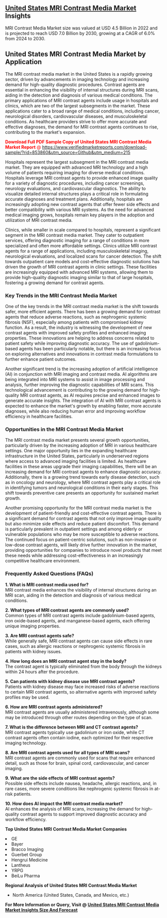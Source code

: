 <h2><a href="https://www.verifiedmarketreports.com/download-sample/?rid=853860&amp;utm_source=Github&amp;utm_medium=215" target="_blank">United States MRI Contrast Media Market</a> Insights</h2><p>MRI Contrast Media Market size was valued at USD 4.5 Billion in 2022 and is projected to reach USD 7.0 Billion by 2030, growing at a CAGR of 6.0% from 2024 to 2030.</p><p><h2>United States MRI Contrast Media Market by Application</h2><p>The MRI contrast media market in the United States is a rapidly growing sector, driven by advancements in imaging technology and increasing demand for high-quality diagnostic procedures. Contrast agents are essential in enhancing the visibility of internal structures during MRI scans, aiding in the detection and diagnosis of various medical conditions. The primary applications of MRI contrast agents include usage in hospitals and clinics, which are two of the largest subsegments in the market. These applications cater to a broad range of medical conditions, including cancer, neurological disorders, cardiovascular diseases, and musculoskeletal conditions. As healthcare providers strive to offer more accurate and effective diagnoses, the demand for MRI contrast agents continues to rise, contributing to the market's expansion. <p><span class=""><span style="color: #ff0000;"><strong>Download Full PDF Sample Copy of United States MRI Contrast Media Market Report</strong> @ </span><a href="https://www.verifiedmarketreports.com/download-sample/?rid=853860&amp;utm_source=Github&amp;utm_medium=215" target="_blank">https://www.verifiedmarketreports.com/download-sample/?rid=853860&amp;utm_source=Github&amp;utm_medium=215</a></span></p>Hospitals represent the largest subsegment in the MRI contrast media market. They are equipped with advanced MRI technology and a high volume of patients requiring imaging for diverse medical conditions. Hospitals leverage MRI contrast agents to provide enhanced image quality for a variety of diagnostic procedures, including cancer screenings, neurology evaluations, and cardiovascular diagnostics. The ability to visualize detailed internal structures plays a critical role in formulating accurate diagnoses and treatment plans. Additionally, hospitals are increasingly adopting new contrast agents that offer fewer side effects and better compatibility with various MRI systems. As the need for advanced medical imaging grows, hospitals remain key players in the adoption and utilization of MRI contrast media.<p>Clinics, while smaller in scale compared to hospitals, represent a significant segment in the MRI contrast media market. They cater to outpatient services, offering diagnostic imaging for a range of conditions in more specialized and often more affordable settings. Clinics utilize MRI contrast agents for a range of applications, including musculoskeletal imaging, neurological evaluations, and localized scans for cancer detection. The shift towards outpatient care models and cost-effective diagnostic solutions has driven the growth of MRI contrast agents in clinic settings. These facilities are increasingly equipped with advanced MRI systems, allowing them to provide high-quality diagnostic imaging similar to that of large hospitals, fostering a growing demand for contrast agents.</p><h3>Key Trends in the MRI Contrast Media Market</h3><p>One of the key trends in the MRI contrast media market is the shift towards safer, more efficient agents. There has been a growing demand for contrast agents that reduce adverse reactions, such as nephrogenic systemic fibrosis (NSF), especially among patients with compromised kidney function. As a result, the industry is witnessing the development of new contrast agents with improved safety profiles and enhanced imaging properties. These innovations are helping to address concerns related to patient safety while improving diagnostic accuracy. The use of gadolinium-based agents has been particularly notable, but there is an increasing focus on exploring alternatives and innovations in contrast media formulations to further enhance patient outcomes.</p><p>Another significant trend is the increasing adoption of artificial intelligence (AI) in conjunction with MRI imaging and contrast media. AI algorithms are being integrated into MRI systems to assist in image processing and analysis, further improving the diagnostic capabilities of MRI scans. This technological advancement is contributing to the growing demand for high-quality MRI contrast agents, as AI requires precise and enhanced images to generate accurate insights. The integration of AI with MRI contrast agents is expected to enhance the market's growth by enabling faster, more accurate diagnoses, while also reducing human error and improving workflow efficiency in healthcare facilities.</p><h3>Opportunities in the MRI Contrast Media Market</h3><p>The MRI contrast media market presents several growth opportunities, particularly driven by the increasing adoption of MRI in various healthcare settings. One major opportunity lies in the expanding healthcare infrastructure in the United States, particularly in underserved regions where access to advanced imaging facilities is limited. As healthcare facilities in these areas upgrade their imaging capabilities, there will be an increasing demand for MRI contrast agents to enhance diagnostic accuracy. Additionally, there is a growing trend towards early disease detection, such as in oncology and neurology, where MRI contrast agents play a critical role in identifying tumors and neurological conditions in their early stages. This shift towards preventive care presents an opportunity for sustained market growth.</p><p>Another promising opportunity for the MRI contrast media market is the development of patient-friendly and cost-effective contrast agents. There is a significant demand for contrast agents that not only improve image quality but also minimize side effects and reduce patient discomfort. This demand is particularly prevalent in outpatient settings and among elderly or vulnerable populations who may be more susceptible to adverse reactions. The continued focus on patient-centric solutions, such as non-invasive or low-dose contrast agents, will likely drive further innovation in the market, providing opportunities for companies to introduce novel products that meet these needs while addressing cost-effectiveness in an increasingly competitive healthcare environment.</p><h3>Frequently Asked Questions (FAQs)</h3><p><strong>1. What is MRI contrast media used for?</strong><br>MRI contrast media enhances the visibility of internal structures during an MRI scan, aiding in the detection and diagnosis of various medical conditions.</p><p><strong>2. What types of MRI contrast agents are commonly used?</strong><br>Common types of MRI contrast agents include gadolinium-based agents, iron oxide-based agents, and manganese-based agents, each offering unique imaging properties.</p><p><strong>3. Are MRI contrast agents safe?</strong><br>While generally safe, MRI contrast agents can cause side effects in rare cases, such as allergic reactions or nephrogenic systemic fibrosis in patients with kidney issues.</p><p><strong>4. How long does an MRI contrast agent stay in the body?</strong><br>The contrast agent is typically eliminated from the body through the kidneys within 24 hours after the procedure.</p><p><strong>5. Can patients with kidney disease use MRI contrast agents?</strong><br>Patients with kidney disease may face increased risks of adverse reactions to certain MRI contrast agents, so alternative agents with improved safety profiles may be used.</p><p><strong>6. How are MRI contrast agents administered?</strong><br>MRI contrast agents are usually administered intravenously, although some may be introduced through other routes depending on the type of scan.</p><p><strong>7. What is the difference between MRI and CT contrast agents?</strong><br>MRI contrast agents typically use gadolinium or iron oxide, while CT contrast agents often contain iodine, each optimized for their respective imaging technology.</p><p><strong>8. Are MRI contrast agents used for all types of MRI scans?</strong><br>MRI contrast agents are commonly used for scans that require enhanced detail, such as those for brain, spinal cord, cardiovascular, and cancer imaging.</p><p><strong>9. What are the side effects of MRI contrast agents?</strong><br>Possible side effects include nausea, headache, allergic reactions, and, in rare cases, more severe conditions like nephrogenic systemic fibrosis in at-risk patients.</p><p><strong>10. How does AI impact the MRI contrast media market?</strong><br>AI enhances the analysis of MRI scans, increasing the demand for high-quality contrast agents to support improved diagnostic accuracy and workflow efficiency.</p></p><p><strong>Top United States MRI Contrast Media Market Companies</strong></p><div data-test-id=""><p><li>GE</li><li> Bayer</li><li> Bracco Imaging</li><li> Guerbet Group</li><li> Hengrui Medicine</li><li> Lantheus</li><li> YRPG</li><li> BeiLu Pharma</li></p><div><strong>Regional Analysis of&nbsp;United States MRI Contrast Media Market</strong></div><ul><li dir="ltr"><p dir="ltr">North America&nbsp;(United States, Canada, and Mexico, etc.)</p></li></ul><p><strong>For More Information or Query, Visit @&nbsp;</strong><strong><a href="https://www.verifiedmarketreports.com/product/mri-contrast-media-market/?utm_source=Github&amp;utm_medium=215" target="_blank">United States MRI Contrast Media Market Insights Size And Forecast</a></strong></p></div>
